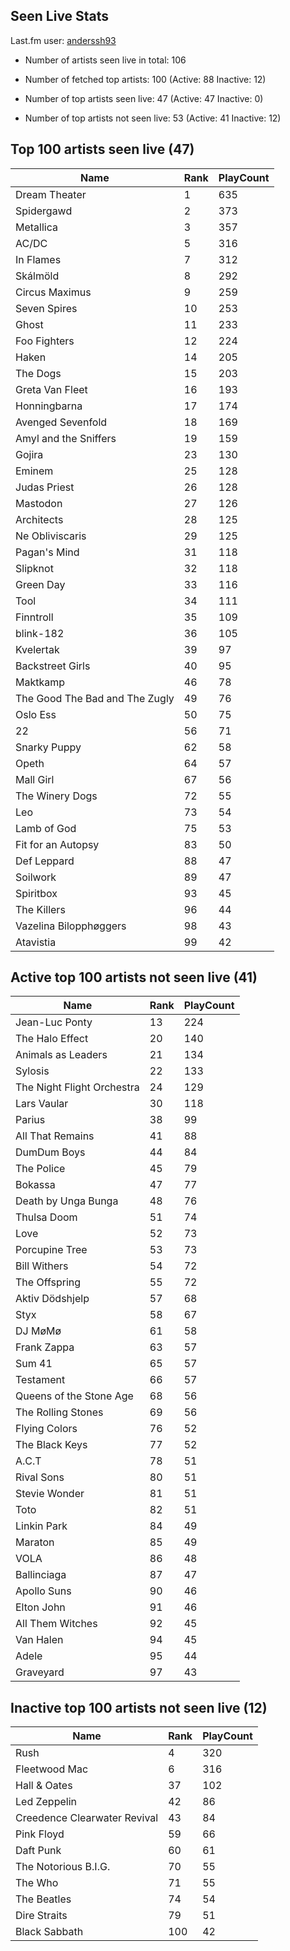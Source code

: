 ## Seen Live Stats

Last.fm user: [anderssh93](https://www.last.fm/user/anderssh93)

- Number of artists seen live in total: 106

- Number of fetched top artists: 100 (Active: 88 Inactive: 12)

- Number of top artists seen live: 47 (Active: 47 Inactive: 0)

- Number of top artists not seen live: 53 (Active: 41 Inactive: 12)

## Top 100 artists seen live (47)

Name                           | Rank | PlayCount
------------------------------ | ---- | ---------
Dream Theater                  | 1    | 635      
Spidergawd                     | 2    | 373      
Metallica                      | 3    | 357      
AC/DC                          | 5    | 316      
In Flames                      | 7    | 312      
Skálmöld                       | 8    | 292      
Circus Maximus                 | 9    | 259      
Seven Spires                   | 10   | 253      
Ghost                          | 11   | 233      
Foo Fighters                   | 12   | 224      
Haken                          | 14   | 205      
The Dogs                       | 15   | 203      
Greta Van Fleet                | 16   | 193      
Honningbarna                   | 17   | 174      
Avenged Sevenfold              | 18   | 169      
Amyl and the Sniffers          | 19   | 159      
Gojira                         | 23   | 130      
Eminem                         | 25   | 128      
Judas Priest                   | 26   | 128      
Mastodon                       | 27   | 126      
Architects                     | 28   | 125      
Ne Obliviscaris                | 29   | 125      
Pagan's Mind                   | 31   | 118      
Slipknot                       | 32   | 118      
Green Day                      | 33   | 116      
Tool                           | 34   | 111      
Finntroll                      | 35   | 109      
blink-182                      | 36   | 105      
Kvelertak                      | 39   | 97       
Backstreet Girls               | 40   | 95       
Maktkamp                       | 46   | 78       
The Good The Bad and The Zugly | 49   | 76       
Oslo Ess                       | 50   | 75       
22                             | 56   | 71       
Snarky Puppy                   | 62   | 58       
Opeth                          | 64   | 57       
Mall Girl                      | 67   | 56       
The Winery Dogs                | 72   | 55       
Leo                            | 73   | 54       
Lamb of God                    | 75   | 53       
Fit for an Autopsy             | 83   | 50       
Def Leppard                    | 88   | 47       
Soilwork                       | 89   | 47       
Spiritbox                      | 93   | 45       
The Killers                    | 96   | 44       
Vazelina Bilopphøggers         | 98   | 43       
Atavistia                      | 99   | 42       

## Active top 100 artists not seen live (41)

Name                       | Rank | PlayCount
-------------------------- | ---- | ---------
Jean-Luc Ponty             | 13   | 224      
The Halo Effect            | 20   | 140      
Animals as Leaders         | 21   | 134      
Sylosis                    | 22   | 133      
The Night Flight Orchestra | 24   | 129      
Lars Vaular                | 30   | 118      
Parius                     | 38   | 99       
All That Remains           | 41   | 88       
DumDum Boys                | 44   | 84       
The Police                 | 45   | 79       
Bokassa                    | 47   | 77       
Death by Unga Bunga        | 48   | 76       
Thulsa Doom                | 51   | 74       
Love                       | 52   | 73       
Porcupine Tree             | 53   | 73       
Bill Withers               | 54   | 72       
The Offspring              | 55   | 72       
Aktiv Dödshjelp            | 57   | 68       
Styx                       | 58   | 67       
DJ MøMø                    | 61   | 58       
Frank Zappa                | 63   | 57       
Sum 41                     | 65   | 57       
Testament                  | 66   | 57       
Queens of the Stone Age    | 68   | 56       
The Rolling Stones         | 69   | 56       
Flying Colors              | 76   | 52       
The Black Keys             | 77   | 52       
A.C.T                      | 78   | 51       
Rival Sons                 | 80   | 51       
Stevie Wonder              | 81   | 51       
Toto                       | 82   | 51       
Linkin Park                | 84   | 49       
Maraton                    | 85   | 49       
VOLA                       | 86   | 48       
Ballinciaga                | 87   | 47       
Apollo Suns                | 90   | 46       
Elton John                 | 91   | 46       
All Them Witches           | 92   | 45       
Van Halen                  | 94   | 45       
Adele                      | 95   | 44       
Graveyard                  | 97   | 43       

## Inactive top 100 artists not seen live (12)

Name                         | Rank | PlayCount
---------------------------- | ---- | ---------
Rush                         | 4    | 320      
Fleetwood Mac                | 6    | 316      
Hall & Oates                 | 37   | 102      
Led Zeppelin                 | 42   | 86       
Creedence Clearwater Revival | 43   | 84       
Pink Floyd                   | 59   | 66       
Daft Punk                    | 60   | 61       
The Notorious B.I.G.         | 70   | 55       
The Who                      | 71   | 55       
The Beatles                  | 74   | 54       
Dire Straits                 | 79   | 51       
Black Sabbath                | 100  | 42       
